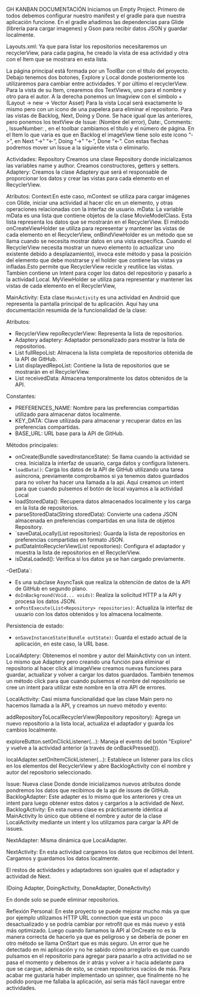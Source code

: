 GH KANBAN 
DOCUMENTACIÓN
Iniciamos un Empty Project.
Primero de todos debemos configurar nuestro manifest y el gradle para que nuestra aplicación funcione.
En el gradle añadimos las dependencias para Glide (librería para cargar imagenes) y Gson para recibir datos JSON y guardar localmente.

Layouts.xml:
Ya que para listar los repositorios necesitaremos un recyclerView, para cada pagina, he creado la vista de esa actividad y otra con el Item que se mostrara en esta lista.

La página principal está formada por un ToolBar con el título del proyecto. Debajo tenemos dos botones, Explore y Local donde posteriormente los utilizaremos para cambiar entre actividades.
Y por último el recyclerView.
Para la vista de su Item, crearemos dos TextViews, uno para el nombre y otro para el autor. A la derecha ponemos un Imagview con el simbolo + (Layout -> new -> Vector Asset)
Para la vista Local será exactamente lo mismo pero con un icono de una papelera para eliminar el repositorio.
Para las vistas de Backlog, Next, Doing y Done. Se hace igual que las anteriores, pero ponemos los textView de Issue: (Nombre del error), Date:, Comments: , IssueNumber: , en el toolbar cambiamos el título y el número de página. En el Item lo que varia es que en Backlog el imageView tiene solo este icono “->”, en Next “->” “<-”,  Doing “->” “<-”,  Done “<-”.
Con estas flechas podremos mover un Issue a la siguiente vista o eliminarlo.

Actividades:
Repository
Creamos una clase Repository donde inicializamos las variables name y author. Creamos constructores, getters y setters.
Adaptery:
Creamos la clase Adaptery que será el responsable de proporcionar los datos y crear las vistas para cada elemento en el RecyclerView.


Atributos:
Context:En este caso, mContext se utiliza para cargar imágenes con Glide, iniciar una actividad al hacer clic en un elemento, y otras operaciones relacionadas con la interfaz de usuario. 
mData: La variable mData es una lista que contiene objetos de la clase MovieModelClass. Esta lista representa los datos que se mostrarán en el RecyclerView.
El método onCreateViewHolder se utiliza para representar y mantener las vistas de cada elemento en el RecyclerView,
onBindViewHolder es un método que se llama cuando se necesita mostrar datos en una vista específica.
Cuando el RecyclerView necesita mostrar un nuevo elemento (o actualizar uno existente debido a desplazamiento), invoca este método y pasa la posición del elemento que debe mostrarse y el holder que contiene las vistas ya infladas.Esto permite que RecyclerView recicle y reutilice las vistas.
Tambíen contiene un Intent para coger los datos del repositorio y pasarlo a la actividad Local.
MyViewHolder se utiliza para representar y mantener las vistas de cada elemento en el RecyclerView,

MainActivity:
Esta clase `MainActivity` es una actividad en Android que representa la pantalla principal de tu aplicación. Aquí hay una documentación resumida de la funcionalidad de la clase:

Atributos:
   - RecyclerView repoRecyclerView: Representa la lista de repositorios.
   - Adaptery adaptery: Adaptador personalizado para mostrar la lista de repositorios.
   - List<Repository> fullRepoList: Almacena la lista completa de repositorios obtenida de la API de GitHub.
   - List<Repository> displayedRepoList: Contiene la lista de repositorios que se mostrarán en el RecyclerView.
   - List<Repository> receivedData: Almacena temporalmente los datos obtenidos de la API.

Constantes:
   - PREFERENCES_NAME: Nombre para las preferencias compartidas utilizado para almacenar datos localmente.
   - KEY_DATA: Clave utilizada para almacenar y recuperar datos en las preferencias compartidas.
   - BASE_URL: URL base para la API de GitHub.

Métodos principales:
   - onCreate(Bundle savedInstanceState): Se llama cuando la actividad se crea. Inicializa la interfaz de usuario, carga datos y configura listeners.
   - `loadData()`: Carga los datos de la API de GitHub utilizando una tarea asíncrona, previamente comprobamos si ya tenemos datos guardados para no volver ha hacer una llamada a la api. Aquí creamos un intent para que cuando pulsemos el botón de local vayamos a la actividad Local
   - loadStoredData(): Recupera datos almacenados localmente y los carga en la lista de repositorios.
   - parseStoredData(String storedData): Convierte una cadena JSON almacenada en preferencias compartidas en una lista de objetos Repository.
   - `saveDataLocally(List<Repository> repositories): Guarda la lista de repositorios en preferencias compartidas en formato JSON.
   - putDataIntoRecyclerView(List<Repository> repositories): Configura el adaptador y muestra la lista de repositorios en el RecyclerView.
   - isDataLoaded(): Verifica si los datos ya se han cargado previamente.

-GetData`:
   - Es una subclase AsyncTask que realiza la obtención de datos de la API de GitHub en segundo plano.
   - `doInBackground(Void... voids)`: Realiza la solicitud HTTP a la API y procesa los datos JSON.
   - `onPostExecute(List<Repository> repositories)`: Actualiza la interfaz de usuario con los datos obtenidos y los almacena localmente.

Persistencia de estado:
   - `onSaveInstanceState(Bundle outState)`: Guarda el estado actual de la aplicación, en este caso, la URL base.

LocalAdptery:
Obtenemos el nombre y autor del MainActivty con un intent.
Lo mismo que Adaptery pero creando una función para eliminar el repositorio al hacer click al imageView creamos nuevas funciones para guardar, actualizar y volver a cargar los datos guardados.
También tenemos un método click para que cuando pulsemos el nombre del repositorio se cree un intent para utilizar este nombre en la otra API de errores.



LocalActivity:
Casi misma funcionalidad que las clase Main pero no hacemos llamada a la API, y creamos un nuevo método y evento:


addRepositoryToLocalRecyclerView(Repository repository): Agrega un nuevo repositorio a la lista local, actualiza el adaptador y guarda los cambios localmente.

exploreButton.setOnClickListener(...): Maneja el evento del botón "Explore" y vuelve a la actividad anterior (a través de onBackPressed()).

localAdapter.setOnItemClickListener(...): Establece un listener para los clics en los elementos del RecyclerView y abre BacklogActivity con el nombre y autor del repositorio seleccionado.

Issue:
Nueva clase Donde donde inicializamos nuevos atributos donde pondremos los datos que recibimos de la api de issues de GitHub.
BacklogAdapter:
Este adapter es lo mismo que los anteriores y crea un intent para luego obtener estos datos y cargarlos a la actividad de Next.
BacklogActivity:
En esta nueva clase es prácticamente idéntica al MainActivity lo único que obtiene  el nombre y autor de la clase LocalActivity mediante un intent y los utilizamos para  cargar la API de issues.

NextAdapter:
Misma dinámica que LocalAdapter. 

NextActivity:
En esta actividad cargamos los datos que recibimos del Intent. Cargamos y guardamos los datos localmente.

El restos de actividades y adaptadores son iguales que el adaptador y actividad de Next.

(Doing Adapter, DoingActivity, DoneAdapter, DoneActivity)

En donde solo se puede eliminar repositorios.


Reflexión Personal:
En este proyecto se puede mejorar mucho más ya que por ejemplo utilizamos HTTP URL connection que está un poco desactualizado y se podría cambiar por retrofit que es más nuevo y está más optimizado. 
 Luego cuando llamamos la API al OnCreate no es la manera correcta de hacerlo ya que es peligroso y se debería de poner en otro método se llama OnStart que es más seguro.
Un error que he detectado en mi aplicación y no he sabido cómo arreglarlo es que cuando pulsamos en el repositorio para agregar para pasarlo a otra actividad no se pasa el momento y debemos de ir atrás y volver a ir hacia adelante para que se cargue, además de esto, se crean repositorios vacíos de más. Para acabar me gustaría haber implementado un spinner, que finalmente no he podido porque me fallaba la aplicación, así sería más fácil navegar entre actividades.

